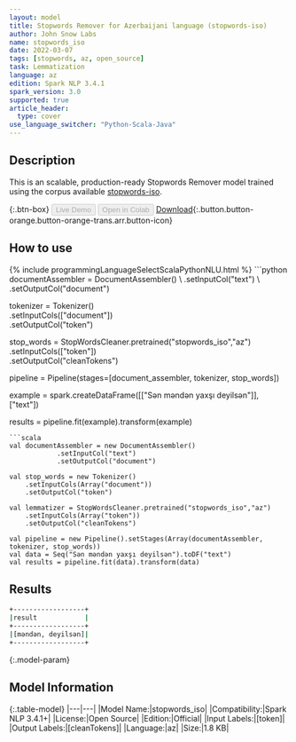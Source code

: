 ```yaml
---
layout: model
title: Stopwords Remover for Azerbaijani language (stopwords-iso)
author: John Snow Labs
name: stopwords_iso
date: 2022-03-07
tags: [stopwords, az, open_source]
task: Lemmatization
language: az
edition: Spark NLP 3.4.1
spark_version: 3.0
supported: true
article_header:
  type: cover
use_language_switcher: "Python-Scala-Java"
---
```


## Description

This is an scalable, production-ready Stopwords Remover model trained using the corpus available [stopwords-iso](https://github.com/stopwords-iso/).

{:.btn-box}
<button class="button button-orange" disabled>Live Demo</button>
<button class="button button-orange" disabled>Open in Colab</button>
[Download](https://s3.amazonaws.com/auxdata.johnsnowlabs.com/public/models/stopwords_iso_az_3.4.1_3.0_1646665600542.zip){:.button.button-orange.button-orange-trans.arr.button-icon}

## How to use



<div class="tabs-box" markdown="1">
{% include programmingLanguageSelectScalaPythonNLU.html %}
```python
documentAssembler = DocumentAssembler() \
    .setInputCol("text") \
    .setOutputCol("document")

tokenizer = Tokenizer() \
    .setInputCols(["document"]) \
    .setOutputCol("token")

stop_words = StopWordsCleaner.pretrained("stopwords_iso","az") \
    .setInputCols(["token"]) \
    .setOutputCol("cleanTokens")

pipeline = Pipeline(stages=[document_assembler, tokenizer, stop_words]) 

example = spark.createDataFrame([["Sən məndən yaxşı deyilsən"]], ["text"]) 

results = pipeline.fit(example).transform(example)
```
```scala
val documentAssembler = new DocumentAssembler() 
            .setInputCol("text") 
            .setOutputCol("document")

val stop_words = new Tokenizer() 
    .setInputCols(Array("document"))
    .setOutputCol("token")

val lemmatizer = StopWordsCleaner.pretrained("stopwords_iso","az") 
    .setInputCols(Array("token")) 
    .setOutputCol("cleanTokens")

val pipeline = new Pipeline().setStages(Array(documentAssembler, tokenizer, stop_words))
val data = Seq("Sən məndən yaxşı deyilsən").toDF("text")
val results = pipeline.fit(data).transform(data)
```
</div>

## Results

```bash
+------------------+
|result            |
+------------------+
|[məndən, deyilsən]|
+------------------+

```

{:.model-param}
## Model Information

{:.table-model}
|---|---|
|Model Name:|stopwords_iso|
|Compatibility:|Spark NLP 3.4.1+|
|License:|Open Source|
|Edition:|Official|
|Input Labels:|[token]|
|Output Labels:|[cleanTokens]|
|Language:|az|
|Size:|1.8 KB|